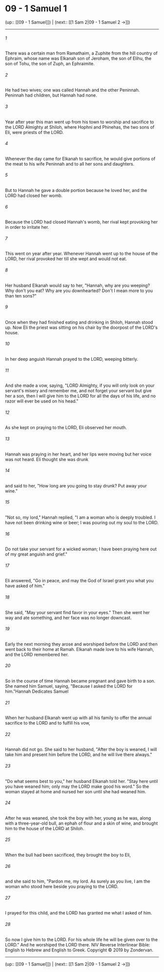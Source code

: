 # 09 - 1 Samuel 1

(up:: [[09 - 1 Samuel]]) | (next:: [[1 Sam 2|09 - 1 Samuel 2 →]])

***


###### 1 
There was a certain man from Ramathaim, a Zuphite from the hill country of Ephraim, whose name was Elkanah son of Jeroham, the son of Elihu, the son of Tohu, the son of Zuph, an Ephraimite. 

###### 2 
He had two wives; one was called Hannah and the other Peninnah. Peninnah had children, but Hannah had none. 

###### 3 
Year after year this man went up from his town to worship and sacrifice to the LORD Almighty at Shiloh, where Hophni and Phinehas, the two sons of Eli, were priests of the LORD. 

###### 4 
Whenever the day came for Elkanah to sacrifice, he would give portions of the meat to his wife Peninnah and to all her sons and daughters. 

###### 5 
But to Hannah he gave a double portion because he loved her, and the LORD had closed her womb. 

###### 6 
Because the LORD had closed Hannah's womb, her rival kept provoking her in order to irritate her. 

###### 7 
This went on year after year. Whenever Hannah went up to the house of the LORD, her rival provoked her till she wept and would not eat. 

###### 8 
Her husband Elkanah would say to her, "Hannah, why are you weeping? Why don't you eat? Why are you downhearted? Don't I mean more to you than ten sons?" 

###### 9 
Once when they had finished eating and drinking in Shiloh, Hannah stood up. Now Eli the priest was sitting on his chair by the doorpost of the LORD's house. 

###### 10 
In her deep anguish Hannah prayed to the LORD, weeping bitterly. 

###### 11 
And she made a vow, saying, "LORD Almighty, if you will only look on your servant's misery and remember me, and not forget your servant but give her a son, then I will give him to the LORD for all the days of his life, and no razor will ever be used on his head." 

###### 12 
As she kept on praying to the LORD, Eli observed her mouth. 

###### 13 
Hannah was praying in her heart, and her lips were moving but her voice was not heard. Eli thought she was drunk 

###### 14 
and said to her, "How long are you going to stay drunk? Put away your wine." 

###### 15 
"Not so, my lord," Hannah replied, "I am a woman who is deeply troubled. I have not been drinking wine or beer; I was pouring out my soul to the LORD. 

###### 16 
Do not take your servant for a wicked woman; I have been praying here out of my great anguish and grief." 

###### 17 
Eli answered, "Go in peace, and may the God of Israel grant you what you have asked of him." 

###### 18 
She said, "May your servant find favor in your eyes." Then she went her way and ate something, and her face was no longer downcast. 

###### 19 
Early the next morning they arose and worshiped before the LORD and then went back to their home at Ramah. Elkanah made love to his wife Hannah, and the LORD remembered her. 

###### 20 
So in the course of time Hannah became pregnant and gave birth to a son. She named him Samuel, saying, "Because I asked the LORD for him."Hannah Dedicates Samuel 

###### 21 
When her husband Elkanah went up with all his family to offer the annual sacrifice to the LORD and to fulfill his vow, 

###### 22 
Hannah did not go. She said to her husband, "After the boy is weaned, I will take him and present him before the LORD, and he will live there always." 

###### 23 
"Do what seems best to you," her husband Elkanah told her. "Stay here until you have weaned him; only may the LORD make good his word." So the woman stayed at home and nursed her son until she had weaned him. 

###### 24 
After he was weaned, she took the boy with her, young as he was, along with a three-year-old bull, an ephah of flour and a skin of wine, and brought him to the house of the LORD at Shiloh. 

###### 25 
When the bull had been sacrificed, they brought the boy to Eli, 

###### 26 
and she said to him, "Pardon me, my lord. As surely as you live, I am the woman who stood here beside you praying to the LORD. 

###### 27 
I prayed for this child, and the LORD has granted me what I asked of him. 

###### 28 
So now I give him to the LORD. For his whole life he will be given over to the LORD." And he worshiped the LORD there. NIV Reverse Interlinear Bible: English to Hebrew and English to Greek. Copyright © 2019 by Zondervan.

***

(up:: [[09 - 1 Samuel]]) | (next:: [[1 Sam 2|09 - 1 Samuel 2 →]])
